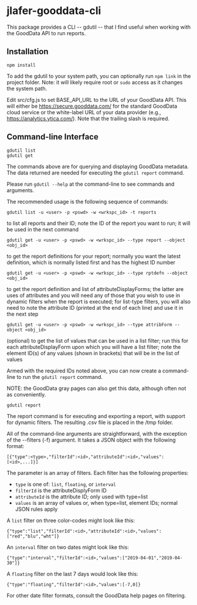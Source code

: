 # jlafer-gooddata-cli

This package provides a CLI -- gdutil -- that I find useful when working with the GoodData API to run reports.

## Installation

    npm install

To add the gdutil to your system path, you can optionally run `npm link` in the project folder. Note: it will likely require root or `sudo` access as it changes the system path.

Edit src/cfg.js to set BASE_API_URL to the URL of your GoodData API. This will either be https://secure.gooddata.com/ for the standard GoodData cloud service or the white-label URL of your data provider (e.g., https://analytics.ytica.com/). Note that the trailing slash is required.

## Command-line Interface
    gdutil list
    gdutil get

The commands above are for querying and displaying GoodData metadata. The data returned are needed for executing the `gdutil report` command.

Please run `gdutil --help` at the command-line to see commands and arguments.

The recommended usage is the following sequence of commands:
```
gdutil list -u <user> -p <pswd> -w <wrkspc_id> -t reports
```
  to list all reports and their ID; note the ID of the report you want to run; it will be used in the next command

```
gdutil get -u <user> -p <pswd> -w <wrkspc_id> --type report --object <obj_id>
```
  to get the report definitions for your report; normally you want the latest definition, which is normally listed first and has the highest ID number

```
gdutil get -u <user> -p <pswd> -w <wrkspc_id> --type rptdefn --object <obj_id>
```
  to get the report definition and list of attributeDisplayForms; the latter are uses of attributes and you will need any of those that you wish to use in dynamic filters when the report is executed; for list-type filters, you will also need to note the attribute ID (printed at the end of each line) and use it in the next step

```
gdutil get -u <user> -p <pswd> -w <wrkspc_id> --type attribForm --object <obj_id>
```
  (optional) to get the list of values that can be used in a list filter; run this for each attributeDisplayForm upon which you will have a list filter; note the element ID(s) of any values (shown in brackets) that will be in the list of values

Armed with the required IDs noted above, you can now create a command-line to run the `gdutil report` command.

NOTE: the GoodData gray pages can also get this data, although often not as conveniently.

    gdutil report
The report command is for executing and exporting a report, with support for dynamic filters. The resulting .csv file is placed in the /tmp folder.

All of the command-line arguments are straightforward, with the exception of the
--filters (-f) argument. It takes a JSON object with the following format:
```
[{"type":<type>,"filterId":<id>,"attributeId":<id>,"values":[<id>,...]}]
```

The parameter is an array of filters. Each filter has the following properties:
- `type` is one of: `list`, `floating`, or `interval`
- `filterId` is the attributeDisplyForm ID
- `attributeId` is the attribute ID; only used with type=list
- `values` is an array of values or,  when type=list, element IDs; normal JSON rules apply
  
A `list` filter on three color-codes might look like this:
```
{"type":"list","filterId":<id>,"attributeId":<id>,"values":["red","blu","wht"]}
```
An `interval` filter on two dates might look like this:
```
{"type":"interval","filterId":<id>,"values":["2019-04-01","2019-04-30"]}
```
A `floating` filter on the last 7 days would look like this:
```
{"type":"floating","filterId":<id>,"values":[-7,0]}
```
For other date filter formats, consult the GoodData help pages on filtering.
